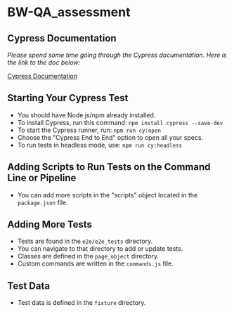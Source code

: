 # BW-QA_assessment

## Cypress Documentation

*Please spend some time going through the Cypress documentation. Here is the link to the doc below:*

[Cypress Documentation](https://docs.cypress.io/guides/overview/why-cypress)

## Starting Your Cypress Test

- You should have Node.js/npm already installed.
- To install Cypress, run this command: `npm install cypress --save-dev`
- To start the Cypress runner, run: `npm run cy:open`
- Choose the "Cypress End to End" option to open all your specs.
- To run tests in headless mode, use: `npm run cy:headless`

## Adding Scripts to Run Tests on the Command Line or Pipeline

- You can add more scripts in the "scripts" object located in the `package.json` file.

## Adding More Tests

- Tests are found in the `e2e/e2e_tests` directory.
- You can navigate to that directory to add or update tests.
- Classes are defined in the `page_object` directory.
- Custom commands are written in the `commands.js` file.

## Test Data

- Test data is defined in the `fixture` directory.

